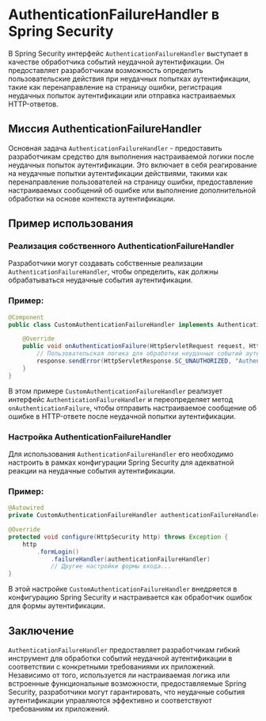 # AuthenticationFailureHandler в Spring Security

В Spring Security интерфейс `AuthenticationFailureHandler` выступает в качестве обработчика событий неудачной аутентификации. Он предоставляет разработчикам возможность определить пользовательские действия при неудачных попытках аутентификации, такие как перенаправление на страницу ошибки, регистрация неудачных попыток аутентификации или отправка настраиваемых HTTP-ответов.

## Миссия AuthenticationFailureHandler

Основная задача `AuthenticationFailureHandler` - предоставить разработчикам средство для выполнения настраиваемой логики после неудачных попыток аутентификации. Это включает в себя реагирование на неудачные попытки аутентификации действиями, такими как перенаправление пользователей на страницу ошибки, предоставление настраиваемых сообщений об ошибке или выполнение дополнительной обработки на основе контекста аутентификации.

## Пример использования

### Реализация собственного AuthenticationFailureHandler

Разработчики могут создавать собственные реализации `AuthenticationFailureHandler`, чтобы определить, как должны обрабатываться неудачные события аутентификации.

### Пример:

```java
@Component
public class CustomAuthenticationFailureHandler implements AuthenticationFailureHandler {

    @Override
    public void onAuthenticationFailure(HttpServletRequest request, HttpServletResponse response, AuthenticationException exception) throws IOException, ServletException {
        // Пользовательская логика для обработки неудачных событий аутентификации
        response.sendError(HttpServletResponse.SC_UNAUTHORIZED, "Authentication failed: " + exception.getMessage());
    }
}
```

В этом примере `CustomAuthenticationFailureHandler` реализует интерфейс `AuthenticationFailureHandler` и переопределяет метод `onAuthenticationFailure`, чтобы отправить настраиваемое сообщение об ошибке в HTTP-ответе после неудачной попытки аутентификации.

### Настройка AuthenticationFailureHandler

Для использования `AuthenticationFailureHandler` его необходимо настроить в рамках конфигурации Spring Security для адекватной реакции на неудачные события аутентификации.

### Пример:

```java
@Autowired
private CustomAuthenticationFailureHandler authenticationFailureHandler;

@Override
protected void configure(HttpSecurity http) throws Exception {
    http
        .formLogin()
            .failureHandler(authenticationFailureHandler)
            // Другие настройки формы входа...
}
```

В этой настройке `CustomAuthenticationFailureHandler` внедряется в конфигурацию Spring Security и настраивается как обработчик ошибок для формы аутентификации.

## Заключение

`AuthenticationFailureHandler` предоставляет разработчикам гибкий инструмент для обработки событий неудачной аутентификации в соответствии с конкретными требованиями их приложений. Независимо от того, используется ли настраиваемая логика или встроенные функциональные возможности, предоставляемые Spring Security, разработчики могут гарантировать, что неудачные события аутентификации управляются эффективно и соответствуют требованиям их приложений.
